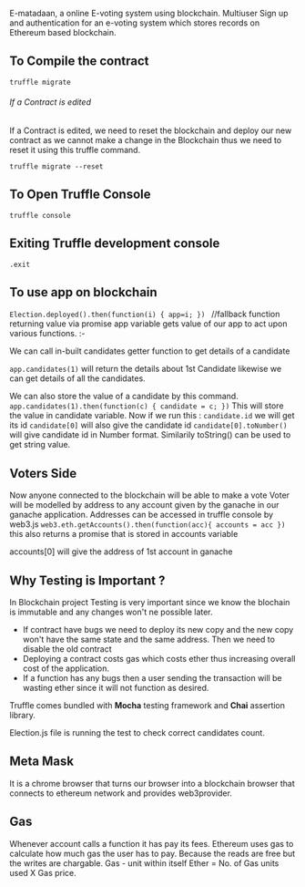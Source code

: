 E-matadaan, a online E-voting system using blockchain. Multiuser Sign up and authentication for an e-voting system which stores records on Ethereum based blockchain.

## To Compile the contract
```
truffle migrate
```

###### If a Contract is edited
If a Contract is edited, we need to reset the blockchain and deploy our new contract as we cannot make a change in the Blockchain thus we need to reset it using this truffle command.
```
truffle migrate --reset
```
## To Open Truffle Console
```truffle console```

## Exiting Truffle development console
```.exit```

## To use app on blockchain
```Election.deployed().then(function(i) { app=i; }) ``` //fallback function returning value via promise
app variable gets value of our app to act upon various functions. :-

 We can call in-built candidates getter function to get details of a candidate
 
 ```app.candidates(1)``` will return the details about 1st Candidate likewise we can get details of all the candidates.

 We can also store the value of a candidate by this command.
 ```app.candidates(1).then(function(c) { candidate = c; })``` This will store the value in candidate variable. 
 Now if we run this : ```candidate.id``` we will get its id
```candidate[0]``` will also give the candidate id
```candidate[0].toNumber()``` will give candidate id in Number format.
Similarily toString() can be used to get string value.

## Voters Side
Now anyone connected to the blockchain will be able to make a vote 
Voter will be modelled by address to any account given by the ganache in our ganache application.
Addresses can be accessed in truffle console by web3.js
```web3.eth.getAccounts().then(function(acc){ accounts = acc })``` this also returns a promise that is stored in accounts variable

accounts[0] will give the address of 1st account in ganache

## Why Testing is Important ?
In Blockchain project Testing is very important since we know the blochain is immutable and any changes won't ne possible later.

- If contract have bugs we need to deploy its new copy and the new copy won't have the same state and the same address. Then we need to disable the old contract
- Deploying a contract costs gas which costs ether thus increasing overall cost of the application.
- If a function has any bugs then a user sending the transaction will be wasting ether since it will not function as desired.

Truffle comes bundled with **Mocha** testing framework and **Chai** assertion library.

Election.js file is running the test to check correct candidates count.

## Meta Mask 
It is a chrome browser that turns our browser into a blockchain browser that connects to ethereum network and provides web3provider.

## Gas
Whenever account calls a function it has pay its fees.
Ethereum uses gas to calculate how much gas the user has to pay.
Because the reads are free but the writes are chargable.
Gas - unit within itself
Ether = No. of Gas units used X Gas price.

 

